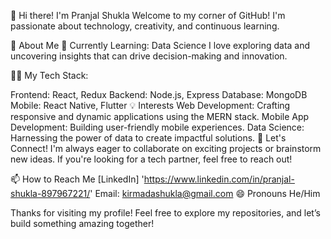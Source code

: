 👋 Hi there! I'm Pranjal Shukla
Welcome to my corner of GitHub! I'm passionate about technology, creativity, and continuous learning.

🌟 About Me
🌱 Currently Learning:
Data Science
I love exploring data and uncovering insights that can drive decision-making and innovation.

👨‍💻 My Tech Stack:

Frontend: React, Redux
Backend: Node.js, Express
Database: MongoDB
Mobile: React Native, Flutter
💡 Interests
Web Development: Crafting responsive and dynamic applications using the MERN stack.
Mobile App Development: Building user-friendly mobile experiences.
Data Science: Harnessing the power of data to create impactful solutions.
🤝 Let's Connect!
I'm always eager to collaborate on exciting projects or brainstorm new ideas. If you're looking for a tech partner, feel free to reach out!

📫 How to Reach Me
[LinkedIn] 'https://www.linkedin.com/in/pranjal-shukla-897967221/'
Email: kirmadashukla@gmail.com
😄 Pronouns
He/Him

Thanks for visiting my profile! Feel free to explore my repositories, and let’s build something amazing together!
